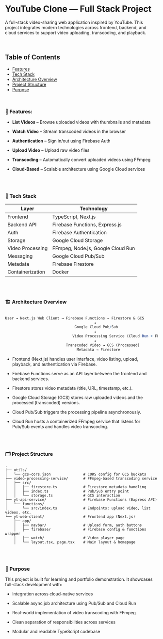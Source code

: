 # YouTube Clone — Full Stack Project

A full-stack video-sharing web application inspired by YouTube. This project integrates modern technologies across frontend, backend, and cloud services to support video uploading, transcoding, and playback.

<!-- 🔗 Live Demo: https://your-live-app-link.com  -->

<br>

## Table of Contents
- [Features](#🔧-features)
- [Tech Stack](#🧱-tech-stack)
- [Architecture Overview](#🏗️-architecture-overview)
- [Project Structure](#🗂️-project-structure)
- [Purpose](#🎯-purpose)

<br>

### 🔧 Features:
- **List Videos** – Browse uploaded videos with thumbnails and metadata

- **Watch Video** – Stream transcoded videos in the browser

- **Authentication** – Sign in/out using Firebase Auth

- **Upload Video** – Upload raw video files

- **Transcoding** – Automatically convert uploaded videos using FFmpeg

- **Cloud-Based** – Scalable architecture using Google Cloud services

<br>
<br>

### 🧱 Tech Stack

| Layer        | Technology                                          |
|--------------|------------------------------------------------------|
| Frontend     | TypeScript, Next.js                                  |
| Backend API  | Firebase Functions, Express.js                       |
| Auth         | Firebase Authentication                              |
| Storage      | Google Cloud Storage                                 |
| Video Processing | FFmpeg, Node.js, Google Cloud Run                |
| Messaging    | Google Cloud Pub/Sub                                 |
| Metadata     | Firebase Firestore                                   |
| Containerization | Docker                                          |

<br>
<br>

### 🏗️ Architecture Overview

```mathematica

User → Next.js Web Client → Firebase Functions → Firestore & GCS
                                         ↓
                                Google Cloud Pub/Sub
                                         ↓
                               Video Processing Service (Cloud Run + FFmpeg)
                                         ↓
                            Transcoded Video → GCS (Processed)
                                 Metadata → Firestore


```

- Frontend (Next.js) handles user interface, video listing, upload, playback, and authentication via Firebase.

- Firebase Functions serve as an API layer between the frontend and backend services.

- Firestore stores video metadata (title, URL, timestamp, etc.).

- Google Cloud Storage (GCS) stores raw uploaded videos and the processed (transcoded) versions.

- Cloud Pub/Sub triggers the processing pipeline asynchronously.

- Cloud Run hosts a containerized FFmpeg service that listens for Pub/Sub events and handles video transcoding.

<br>
<br>

### 🗂️ Project Structure
```pgsql
.
├── utils/
│   └── gcs-cors.json               # CORS config for GCS buckets
├── video-processing-service/       # FFmpeg-based transcoding service
│   ├── src/
│   │   ├── firestore.ts            # Firestore metadata handling
│   │   ├── index.ts                # Pub/Sub entry point
│   │   └── storage.ts              # GCS interaction
├── yt-api-service/                 # Firebase Functions (Express API)
│   └── functions/
│       └── src/index.ts            # Endpoints: upload video, list videos, etc.
└── yt-web-client/                  # Frontend app (Next.js)
    ├── app/
    │   ├── navbar/                 # Upload form, auth buttons
    │   ├── firebase/               # Firebase config & functions wrapper
    │   ├── watch/                  # Video player page
    │   └── layout.tsx, page.tsx    # Main layout & homepage
```

<br>
<br>

### 🎯 Purpose  
This project is built for learning and portfolio demonstration. It showcases full-stack development with:

- Integration across cloud-native services

- Scalable async job architecture using Pub/Sub and Cloud Run

- Real-world implementation of video transcoding with FFmpeg

- Clean separation of responsibilities across services

- Modular and readable TypeScript codebase
